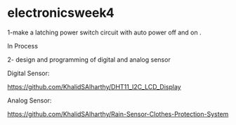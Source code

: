# electronicsweek4

1-make a latching power switch circuit with auto power off and on .

In Process

2- design and programming of  digital and analog sensor

Digital Sensor:

https://github.com/KhalidSAlharthy/DHT11_I2C_LCD_Display

Analog Sensor:

https://github.com/KhalidSAlharthy/Rain-Sensor-Clothes-Protection-System
